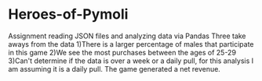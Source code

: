 # Heroes-of-Pymoli
Assignment reading JSON files and analyzing data via Pandas
Three take aways from the data
1)There is a larger percentage of males that participate in this game
2)We see the most purchases between the ages of 25-29
3)Can't determine if the data is over a week or a daily pull, for this analysis I am assuming it is a daily pull.  The game generated a net revenue.
